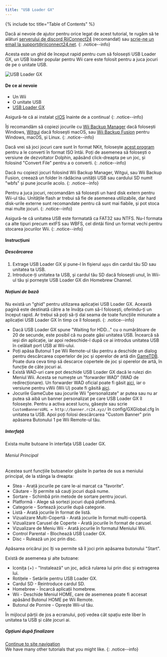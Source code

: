 ```yaml
---
title: "USB Loader GX"
---
```


{% include toc title="Table of Contents" %}

Dacă ai nevoie de ajutor pentru orice legat de acest tutorial, te rugăm să te alături [serverului de discord RiiConnect24](https://discord.gg/rc24) (recomandat) sau [scrie-ne un email la support@riiconnect24.net](mailto:support@riiconnect24.net).
{: .notice--info}

Acesta este un ghid de început rapid pentru cum să folosești USB Loader GX, un USB loader popular pentru Wii care este folosit pentru a juca jocuri de pe o unitate USB.

![USB Loader GX](/images/usbloadergx.png)

#### De ce ai nevoie

* Un Wii
* O unitate USB
* [USB Loader GX](https://hbb1.oscwii.org/hbb/usbloader_gx/usbloader_gx.zip)

Asigură-te că ai instalat [cIOS](/cios) înainte de a continua!
{: .notice--info}

Îți recomandăm să copiezi jocurile cu [Wii Backup Manager](/wiibackupmanager) dacă folosești Windows, [Witgui](https://desairem.com/wordpress/category/witgui-download/) dacă folosești macOS, sau [Wii Backup Fusion](https://github.com/larsenv/Wii-Backup-Fusion) pentru Windows, macOS, și Linux.
{: .notice--info}

Dacă vrei să joci jocuri care sunt în format NKit, folosește [acest program](https://gbatemp.net/download/nkit.36157/) pentru a le converti în format ISO întâi. Poți de asemenea să folosești o versiune de dezvoltator Dolphin, apăsând click-dreapta pe un joc, și folosind "Convert File" pentru a o converti.
{: .notice--info}

Dacă nu copiezi jocuri folosind Wii Backup Manager, Witgui, sau Wii Backup Fusion, creează un folder în rădăcina unității USB sau cardului SD numit "wbfs" și pune jocurile acolo.
{: .notice--info}

Pentru a juca jocuri, recomandăm să folosești un hard disk extern pentru Wii-ul tău. Unitățile flash ar trebui să fie de asemenea utilizabile, dar hard disk-urile externe sunt recomandate pentru că sunt mai fiabile, și pot stoca mai multe jocuri.
{: .notice--info}

Asigură-te că unitatea USB este formatată ca FAT32 sau NTFS. Nu-l formata ca alte tipuri precum extFS sau WBFS, cel dintâi fiind un format vechi pentru stocarea jocurilor Wii.
{: .notice--info}

#### Instrucțiuni

##### Descărcarea

1. Extrage USB Loader GX și pune-l în fișierul `apps` din cardul tău SD sau unitatea ta USB.
2. Introduce-ți unitatea ta USB, și cardul tău SD dacă folosești unul, în Wii-ul tău și pornește USB Loader GX din Homebrew Channel.

##### Noțiuni de bază

Nu există un "ghid" pentru utilizarea aplicației USB Loader GX. Această pagină este destinată către a te învăța cum să-l folosești, oferindu-ți un început rapid. Ar trebui să poți să-ți dai seama de toate funcțiile minunate a aplicației USB Loader GX în timp ce îl folosești.
{: .notice--info}

* Dacă USB Loader GX spune "Waiting for HDD..." cu o numărătoare de 20 de secunde, este posibil că nu poate găsi unitatea USB. Încearcă să ieși din aplicație, iar apoi redeschide-l după ce ai introdus unitatea USB în celălalt port USB al Wii-ului.
* Poți apăsa Butonul 1 pe Wii Remote-ul tău pentru a deschide un dialog pentru descărcarea copertelor de joc și operelor de artă din [GameTDB](https://gametdb.com/). Poate dura ceva timp să descarce copertele de joc și operelor de artă, în funcție de câte jocuri ai.
* Există WAD-uri care pot deschide USB Loader GX dacă le rulezi din Meniul Wii. Acesta se numește un "forwarder WAD" (WAD de redirecționare). Un forwarder WAD oficial poate fi găsit [aici](https://sourceforge.net/projects/usbloadergx/files/Releases/Forwarders/USB%20Loader%20GX-UNEO_Forwarder_5_1_AHBPROT.wad), iar o versiune pentru vWii (Wii U) poate fi găsită [aici](https://sourceforge.net/projects/usbloadergx/files/Releases/Forwarders/USB%20Loader%20GX-UNEO_Forwarder_5_1_AHBPROT_vWii%20%28Fix%29.wad).
* Jocurile GameCube sau jocurile Wii "personalizate" ar putea sau nu ar putea să aibă un banner personalizat pe care USB Loader GX îl folosește. Pentru a activa acest lucru, găsește sau scrie `CustomBannersURL = http://banner.rc24.xyz/` în config/GXGlobal.cfg în unitatea ta USB. Apoi poți folosi descărcarea "Custom Banner" prin apăsarea Butonului 1 pe Wii Remote-ul tău.

##### Interfață

Exista multe butoane în interfața USB Loader GX.

###### Meniul Principal

Acestea sunt funcțiile butoanelor găsite în partea de sus a meniului principal, de la stânga la dreapta:

* Stea - Arată jocurile pe care le-ai marcat ca "favorite".
* Căutare - Îți permite să cauți jocuri după nume.
* Sortare - Schimbă prin metode de sortare pentru jocuri.
* Platformă - Alege să sortezi jocuri după platformă.
* Categorie - Sortează jocurile după categorie.
* Listă - Arată jocurile în format de listă.
* Vizualizare Multi-Copertă - Arată jocurile în format multi-copertă.
* Vizualizare Carusel de Coperte - Arată jocurile în format de carusel.
* Vizualizare de Meniu Wii - Arată jocurile în formatul Meniului Wii.
* Control Parental - Blochează USB Loader GX.
* Disc - Rulează un joc prin disc.

Apăsarea oricărui joc îți va permite să îl joci prin apăsarea butonului "Start".

Există de asemenea și alte butoane:

* Iconița (+) - "Instalează" un joc, adică rularea lui prin disc și extragerea lui.
* Rotițele - Setările pentru USB Loader GX.
* Cardul SD - Reintroduce cardul SD.
* Homebrew - Încarcă aplicații homebrew.
* Wii - Deschide Meniul HOME, care de asemenea poate fi accesat apăsând Butonul HOME pe Wii Remote.
* Butonul de Pornire - Oprește Wii-ul tău.

În mijlocul părții de jos a ecranului, poți vedea cât spațiu este liber în unitatea ta USB și câte jocuri ai.

##### Opțiuni după finalizare

[Continue to site navigation](site-navigation)<br> We have many other tutorials that you might like.
{: .notice--info}
